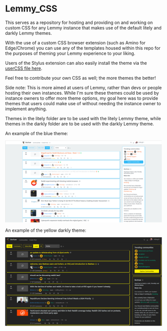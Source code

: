 # Lemmy_CSS

This serves as a repository for hosting and providing on and working on custom CSS for any Lemmy instance that makes use of the default litely and darkly Lemmy themes.

With the use of a custom CSS browser extension (such as Amino for Edge/Chrome) you can use any of the templates housed within this repo for the purposes of theming your Lemmy experience to your liking.

Users of the Stylus extension can also easily install the theme via the [userCSS file here](https://github.com/HrBingR/Lemmy_CSS/raw/main/themes/lemmy_css.user.css).

Feel free to contribute your own CSS as well; the more themes the better!

Side note: This is more aimed at users of Lemmy, rather than devs or people hosting their own instances. While I'm sure these themes could be used by instance owners to offer more theme options, my goal here was to provide themes that users could make use of without needing the instance owner to implement anything.

Themes in the litely folder are to be used with the litely Lemmy theme, while themes in the darkly folder are to be used with the darkly Lemmy theme.

An example of the blue theme:

![litely_blue](themes/litely/Blue_theme.png)

An example of the yellow darkly theme:

![darkly_yellow](themes/darkly/yellow.png)